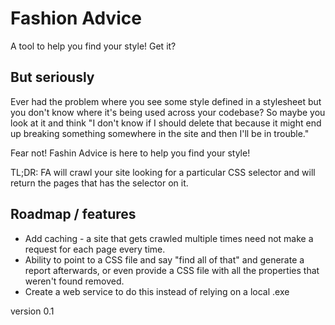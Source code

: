 # Fashion Advice
A tool to help you find your style! Get it?

## But seriously
Ever had the problem where you see some style defined in a stylesheet but you don't know where it's being used across your codebase? So maybe you look at it and think "I don't know if I should delete that because it might end up breaking something somewhere in the site and then I'll be in trouble."

Fear not! Fashin Advice is here to help you find your style! 

TL;DR: FA will crawl your site looking for a particular CSS selector and will return the pages that has the selector on it.


## Roadmap / features
- Add caching - a site that gets crawled multiple times need not make a request for each page every time.
- Ability to point to a CSS file and say "find all of that" and generate a report afterwards, or even provide a CSS file with all the properties that weren't found removed.
- Create a web service to do this instead of relying on a local .exe

version 0.1


